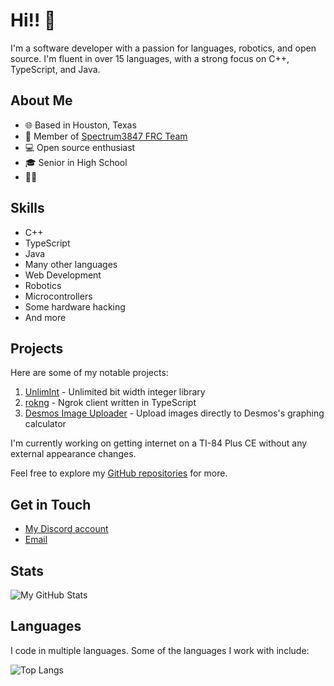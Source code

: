 # Hi!! 👋

I'm a software developer with a passion for languages, robotics, and open source. I'm fluent in over 15 languages, with a strong focus on C++, TypeScript, and Java.

## About Me

- 🌐 Based in Houston, Texas
- 🤖 Member of [Spectrum3847 FRC Team](https://spectrum3847.org/)
- 💻 Open source enthusiast
- 🎓 Senior in High School
- 🏳‍🌈

## Skills

- C++
- TypeScript
- Java
- Many other languages
- Web Development
- Robotics
- Microcontrollers
- Some hardware hacking
- And more

## Projects

Here are some of my notable projects:

1. [UnlimInt](https://github.com/estraco/unlimint) - Unlimited bit width integer library
2. [rokng](https://github.com/estraco/rokng) - Ngrok client written in TypeScript
3. [Desmos Image Uploader](https://github.com/estraco/desmos-image-uploader) - Upload images directly to Desmos's graphing calculator

I'm currently working on getting internet on a TI-84 Plus CE without any external appearance changes.

Feel free to explore my [GitHub repositories](https://github.com/estraco/repositories) for more.

## Get in Touch

- [My Discord account](https://discord.com/users/787143988514914324)
- [Email](mailto:s@blahaj.pro)

## Stats

![My GitHub Stats](https://github-readme-stats.vercel.app/api?username=estraco&show_icons=true)

## Languages

I code in multiple languages. Some of the languages I work with include:

![Top Langs](https://github-readme-stats.vercel.app/api/top-langs/?username=estraco&layout=compact)
